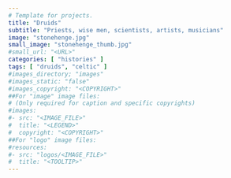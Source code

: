 ```yaml
---
# Template for projects.
title: "Druids"
subtitle: "Priests, wise men, scientists, artists, musicians"
image: "stonehenge.jpg"
small_image: "stonehenge_thumb.jpg"
#small_url: "<URL>"
categories: [ "histories" ]
tags: [ "druids", "celtic" ]
#images_directory; "images"
#images_static: "false"
#images_copyright: "<COPYRIGHT>"
##For "image" image files:
# (Only required for caption and specific copyrights)
#images:
#- src: "<IMAGE_FILE>"
#  title: "<LEGEND>"
#  copyright: "<COPYRIGHT>"
##For "logo" image files:
#resources:
#- src: "logos/<IMAGE_FILE>"
#  title: "<TOOLTIP>"
---
```


